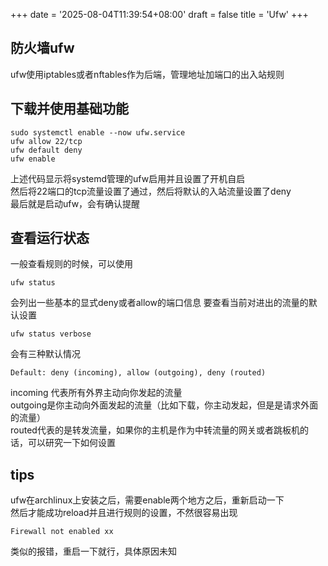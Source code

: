 +++
date = '2025-08-04T11:39:54+08:00'
draft = false
title = 'Ufw'
+++
## 防火墙ufw
ufw使用iptables或者nftables作为后端，管理地址加端口的出入站规则  
## 下载并使用基础功能
```
sudo systemctl enable --now ufw.service
ufw allow 22/tcp
ufw default deny
ufw enable
```
上述代码显示将systemd管理的ufw启用并且设置了开机自启  
然后将22端口的tcp流量设置了通过，然后将默认的入站流量设置了deny  
最后就是启动ufw，会有确认提醒

## 查看运行状态
一般查看规则的时候，可以使用
```
ufw status
```
会列出一些基本的显式deny或者allow的端口信息
要查看当前对进出的流量的默认设置
```
ufw status verbose
```
会有三种默认情况  
```
Default: deny (incoming), allow (outgoing), deny (routed)
```
incoming 代表所有外界主动向你发起的流量  
outgoing是你主动向外面发起的流量（比如下载，你主动发起，但是是请求外面的流量）  
routed代表的是转发流量，如果你的主机是作为中转流量的网关或者跳板机的话，可以研究一下如何设置  

## tips
ufw在archlinux上安装之后，需要enable两个地方之后，重新启动一下  
然后才能成功reload并且进行规则的设置，不然很容易出现
```
Firewall not enabled xx
```
类似的报错，重启一下就行，具体原因未知
